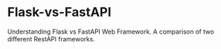 # Flask-vs-FastAPI
Understanding Flask vs FastAPI Web Framework. A comparison of two different RestAPI frameworks.
